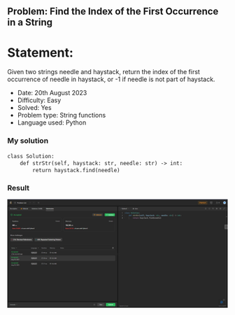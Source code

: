 ## Problem: Find the Index of the First Occurrence in a String

# Statement:

<p>
Given two strings needle and haystack, return the index of the first occurrence of needle in haystack, or -1 if needle is not part of haystack.
</p>

- Date: 20th August 2023
- Difficulty: Easy
- Solved: Yes
- Problem type: String functions
- Language used: Python

### My solution

```
class Solution:
    def strStr(self, haystack: str, needle: str) -> int:
        return haystack.find(needle)
```

### Result

<img src="../images/problem28.jpg">
